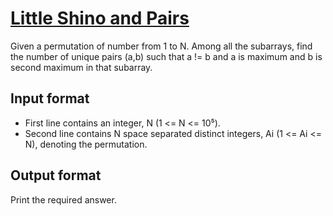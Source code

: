 # [Little Shino and Pairs][link]

Given a permutation of number from 1 to N. Among all the subarrays, find the number of unique pairs (a,b) such that a != b and a is maximum and b is second maximum in that subarray.

## Input format

- First line contains an integer, N (1 <= N <= 10⁵).
- Second line contains N space separated distinct integers, Ai (1 <= Ai <= N), denoting the permutation.

## Output format

Print the required answer.

[link]: https://www.hackerearth.com/practice/data-structures/stacks/basics-of-stacks/practice-problems/algorithm/little-shino-and-pairs/
